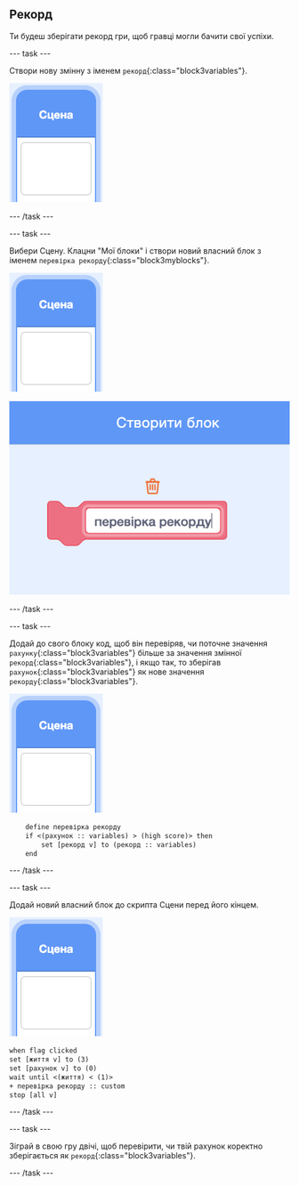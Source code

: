 ## Рекорд

Ти будеш зберігати рекорд гри, щоб гравці могли бачити свої успіхи.

--- task ---

Створи нову змінну з іменем `рекорд`{:class="block3variables"}.

![спрайт Сцени](images/stage-sprite.png)

--- /task ---

--- task ---

Вибери Сцену. Клацни "Мої блоки" і створи новий власний блок з іменем `перевірка рекорду`{:class="block3myblocks"}.

![спрайт Сцени](images/stage-sprite.png)

![знімок екрана](images/dots-custom-1.png)

--- /task ---

--- task ---

Додай до свого блоку код, щоб він перевіряв, чи поточне значення `рахунку`{:class="block3variables"} більше за значення змінної `рекорд`{:class="block3variables"}, і якщо так, то зберігав `рахунок`{:class="block3variables"} як нове значення `рекорду`{:class="block3variables"}.

![спрайт Сцени](images/stage-sprite.png)

```blocks3
    define перевірка рекорду
    if <(рахунок :: variables) > (high score)> then
        set [рекорд v] to (рекорд :: variables)
    end
```

--- /task ---

--- task ---

Додай новий власний блок до скрипта Сцени перед його кінцем.

![спрайт Сцени](images/stage-sprite.png)

```blocks3
when flag clicked
set [життя v] to (3)
set [рахунок v] to (0)
wait until <(життя) < (1)>
+ перевірка рекорду :: custom
stop [all v]
```

--- /task ---

--- task ---

Зіграй в свою гру двічі, щоб перевірити, чи твій рахунок коректно зберігається як `рекорд`{:class="block3variables"}.

--- /task ---